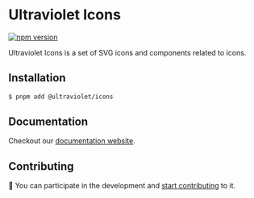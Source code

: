 # Ultraviolet Icons

[![npm version](https://badge.fury.io/js/%40scaleway%2Ficons.svg)](https://badge.fury.io/js/%40scaleway%2Ficons)

Ultraviolet Icons is a set of SVG icons and components related to icons.

## Installation

```sh
$ pnpm add @ultraviolet/icons
```

## Documentation

Checkout our [documentation website](https://storybook.ultraviolet.scaleway.com/).


## Contributing

📝 You can participate in the development and [start contributing](/CONTRIBUTING.md) to it.

